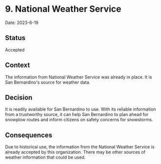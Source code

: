 # 9. National Weather Service

Date: 2023-6-19

## Status

Accepted

## Context

The information from National Weather Service was already in place. It is San Bernardino's source for weather data.

## Decision

It is readily available for San Bernardino to use. With its reliable information from a trustworthy source, it can help San Bernardino to plan ahead for snowplow routes and inform citizens on safety concerns for snowstorms.

## Consequences

Due to historical use, the information from the National Weather Service is already accepted by this organization. There may be other sources of weather information that could be used.
